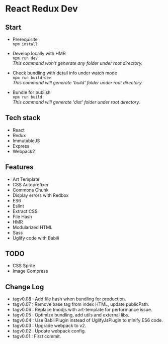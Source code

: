 # React Redux Dev

## Start  
* Prerequisite  
    `npm install`  

* Develop locally with HMR  
    `npm run dev`  
    _This command won't generate any folder under root directory._  

* Check bundling with detail info under watch mode  
    `npm run build-dev`  
    _This command will generate 'build' folder under root directory._  

* Bundle for publish  
    `npm run build`  
    _This command will generate 'dist' folder under root directory._  


## Tech stack  
* React
* Redux
* ImmutableJS
* Express
* Webpack2


## Features  
* Art Template
* CSS Autoprefixer
* Commons Chunk
* Display errors with Redbox
* ES6
* Eslint
* Extract CSS
* File Hash
* HMR
* Modularized HTML
* Sass
* Uglify code with Babili


## TODO  
* CSS Sprite
* Image Compress


## Change Log  
* tagv0.08 : Add file hash when bundling for production.
* tagv0.07 : Remove base tag from index HTML, update publicPath.
* tagv0.06 : Replace tmodjs with art-template for performance issue.
* tagv0.05 : Optimize bundling, add utils and external libs.
* tagv0.04 : Use BabiliPlugin instead of UglifyJsPlugin to minify ES6 code.
* tagv0.03 : Upgrade webpack to v2.
* tagv0.02 : Update webpack config.
* tagv0.01 : First commit.
